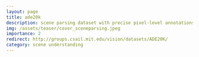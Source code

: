```yaml
---
layout: page
title: ade20k
description: scene parsing dataset with precise pixel-level annotations
img: /assets/teaser/cover_sceneparsing.jpeg
importance: 2
redirect: http://groups.csail.mit.edu/vision/datasets/ADE20K/
category: scene understanding
---
```



